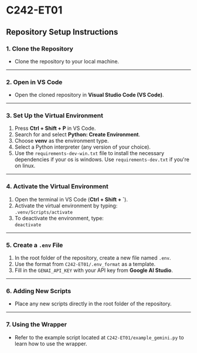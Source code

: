 # C242-ET01

## Repository Setup Instructions

### 1. Clone the Repository
- Clone the repository to your local machine.

---

### 2. Open in VS Code
- Open the cloned repository in **Visual Studio Code (VS Code)**.

---

### 3. Set Up the Virtual Environment
1. Press **Ctrl + Shift + P** in VS Code.
2. Search for and select **Python: Create Environment**.
3. Choose **venv** as the environment type.
4. Select a Python interpreter (any version of your choice).
5. Use the `requirements-dev-win.txt` file to install the necessary dependencies if your os is windows. Use `requirements-dev.txt` if you're on linux.

---

### 4. Activate the Virtual Environment
1. Open the terminal in VS Code (**Ctrl + Shift + `**).
2. Activate the virtual environment by typing:  
   `.venv/Scripts/activate`
3. To deactivate the environment, type:  
   `deactivate`

---

### 5. Create a `.env` File
1. In the root folder of the repository, create a new file named `.env`.
2. Use the format from `C242-ET01/.env_format` as a template.
3. Fill in the `GENAI_API_KEY` with your API key from **Google AI Studio**.

---

### 6. Adding New Scripts
- Place any new scripts directly in the root folder of the repository.

---

### 7. Using the Wrapper
- Refer to the example script located at `C242-ET01/example_gemini.py` to learn how to use the wrapper.

